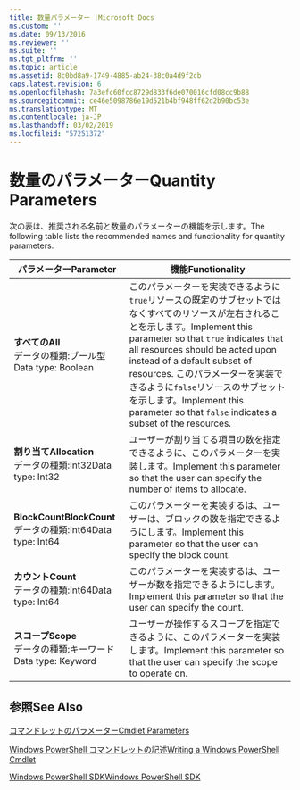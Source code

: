 ```yaml
---
title: 数量パラメーター |Microsoft Docs
ms.custom: ''
ms.date: 09/13/2016
ms.reviewer: ''
ms.suite: ''
ms.tgt_pltfrm: ''
ms.topic: article
ms.assetid: 8c0bd8a9-1749-4885-ab24-38c0a4d9f2cb
caps.latest.revision: 6
ms.openlocfilehash: 7a3efc60fcc8729d833f6de070016cfd08cc9b88
ms.sourcegitcommit: ce46e5098786e19d521b4bf948ff62d2b90bc53e
ms.translationtype: MT
ms.contentlocale: ja-JP
ms.lasthandoff: 03/02/2019
ms.locfileid: "57251372"
---
```

# <a name="quantity-parameters"></a><span data-ttu-id="8d3ed-102">数量のパラメーター</span><span class="sxs-lookup"><span data-stu-id="8d3ed-102">Quantity Parameters</span></span>

<span data-ttu-id="8d3ed-103">次の表は、推奨される名前と数量のパラメーターの機能を示します。</span><span class="sxs-lookup"><span data-stu-id="8d3ed-103">The following table lists the recommended names and functionality for quantity parameters.</span></span>

|<span data-ttu-id="8d3ed-104">パラメーター</span><span class="sxs-lookup"><span data-stu-id="8d3ed-104">Parameter</span></span>|<span data-ttu-id="8d3ed-105">機能</span><span class="sxs-lookup"><span data-stu-id="8d3ed-105">Functionality</span></span>|
|---|---|
|<span data-ttu-id="8d3ed-106">**すべての**</span><span class="sxs-lookup"><span data-stu-id="8d3ed-106">**All**</span></span><br><span data-ttu-id="8d3ed-107">データの種類:ブール型</span><span class="sxs-lookup"><span data-stu-id="8d3ed-107">Data type: Boolean</span></span>|<span data-ttu-id="8d3ed-108">このパラメーターを実装できるように`true`リソースの既定のサブセットではなくすべてのリソースが左右されることを示します。</span><span class="sxs-lookup"><span data-stu-id="8d3ed-108">Implement this parameter so that `true` indicates that all resources should be acted upon instead of a default subset of resources.</span></span> <span data-ttu-id="8d3ed-109">このパラメーターを実装できるように`false`リソースのサブセットを示します。</span><span class="sxs-lookup"><span data-stu-id="8d3ed-109">Implement this parameter so that `false` indicates a subset of the resources.</span></span>|
|<span data-ttu-id="8d3ed-110">**割り当て**</span><span class="sxs-lookup"><span data-stu-id="8d3ed-110">**Allocation**</span></span><br><span data-ttu-id="8d3ed-111">データの種類:Int32</span><span class="sxs-lookup"><span data-stu-id="8d3ed-111">Data type: Int32</span></span>|<span data-ttu-id="8d3ed-112">ユーザーが割り当てる項目の数を指定できるように、このパラメーターを実装します。</span><span class="sxs-lookup"><span data-stu-id="8d3ed-112">Implement this parameter so that the user can specify the number of items to allocate.</span></span>|
|<span data-ttu-id="8d3ed-113">**BlockCount**</span><span class="sxs-lookup"><span data-stu-id="8d3ed-113">**BlockCount**</span></span><br><span data-ttu-id="8d3ed-114">データの種類:Int64</span><span class="sxs-lookup"><span data-stu-id="8d3ed-114">Data type: Int64</span></span>|<span data-ttu-id="8d3ed-115">このパラメーターを実装するは、ユーザーは、ブロックの数を指定できるようにします。</span><span class="sxs-lookup"><span data-stu-id="8d3ed-115">Implement this parameter so that the user can specify the block count.</span></span>|
|<span data-ttu-id="8d3ed-116">**カウント**</span><span class="sxs-lookup"><span data-stu-id="8d3ed-116">**Count**</span></span><br><span data-ttu-id="8d3ed-117">データの種類:Int64</span><span class="sxs-lookup"><span data-stu-id="8d3ed-117">Data type: Int64</span></span>|<span data-ttu-id="8d3ed-118">このパラメーターを実装するは、ユーザーが数を指定できるようにします。</span><span class="sxs-lookup"><span data-stu-id="8d3ed-118">Implement this parameter so that the user can specify the count.</span></span>|
|<span data-ttu-id="8d3ed-119">**スコープ**</span><span class="sxs-lookup"><span data-stu-id="8d3ed-119">**Scope**</span></span><br><span data-ttu-id="8d3ed-120">データの種類:キーワード</span><span class="sxs-lookup"><span data-stu-id="8d3ed-120">Data type: Keyword</span></span>|<span data-ttu-id="8d3ed-121">ユーザーが操作するスコープを指定できるように、このパラメーターを実装します。</span><span class="sxs-lookup"><span data-stu-id="8d3ed-121">Implement this parameter so that the user can specify the scope to operate on.</span></span>|

## <a name="see-also"></a><span data-ttu-id="8d3ed-122">参照</span><span class="sxs-lookup"><span data-stu-id="8d3ed-122">See Also</span></span>

[<span data-ttu-id="8d3ed-123">コマンドレットのパラメーター</span><span class="sxs-lookup"><span data-stu-id="8d3ed-123">Cmdlet Parameters</span></span>](./cmdlet-parameters.md)

[<span data-ttu-id="8d3ed-124">Windows PowerShell コマンドレットの記述</span><span class="sxs-lookup"><span data-stu-id="8d3ed-124">Writing a Windows PowerShell Cmdlet</span></span>](./writing-a-windows-powershell-cmdlet.md)

[<span data-ttu-id="8d3ed-125">Windows PowerShell SDK</span><span class="sxs-lookup"><span data-stu-id="8d3ed-125">Windows PowerShell SDK</span></span>](../windows-powershell-reference.md)
